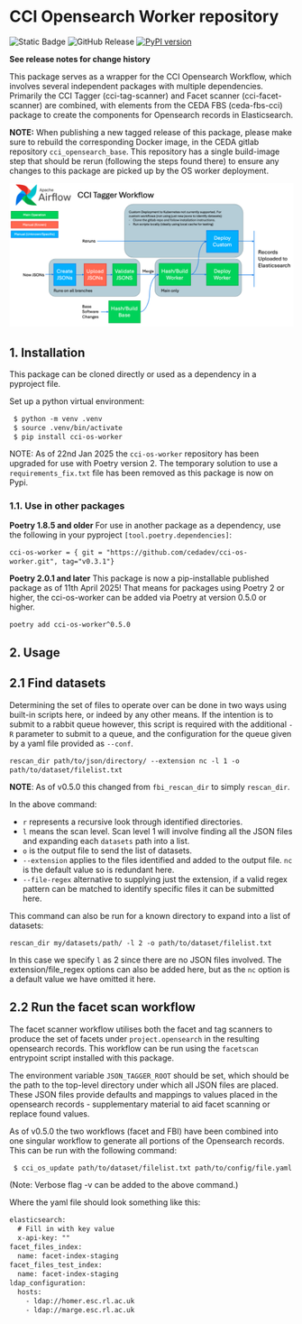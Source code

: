 # CCI Opensearch Worker repository

![Static Badge](https://img.shields.io/badge/cci%20tagger%20workflow-8AD6F6)
![GitHub Release](https://img.shields.io/github/v/release/cedadev/cci-os-worker)
[![PyPI version](https://badge.fury.io/py/cci-os-worker.svg)](https://pypi.python.org/pypi/cci-os-worker/)


**See release notes for change history**

This package serves as a wrapper for the CCI Opensearch Workflow, which involves several independent packages with multiple dependencies. Primarily the CCI Tagger (cci-tag-scanner) and Facet scanner (cci-facet-scanner) are combined, with elements from the CEDA FBS (ceda-fbs-cci) package to create the components for Opensearch records in Elasticsearch.

**NOTE:** When publishing a new tagged release of this package, please make sure to rebuild the corresponding Docker image, in the CEDA gitlab repository `cci_opensearch_base`. This repository has a single build-image step that should be rerun (following the steps found there) to ensure any changes to this package are picked up by the OS worker deployment.

![CCI Opensearch Workflow](https://github.com/cedadev/cci-os-worker/blob/main/images/CCI_Workflow.png)

## 1. Installation

This package can be cloned directly or used as a dependency in a pyproject file.

Set up a python virtual environment:
```
 $ python -m venv .venv
 $ source .venv/bin/activate
 $ pip install cci-os-worker
```

NOTE: As of 22nd Jan 2025 the `cci-os-worker` repository has been upgraded for use with Poetry version 2. The temporary solution to use a `requirements_fix.txt` file has been removed as this package is now on Pypi.

### 1.1. Use in other packages

**Poetry 1.8.5 and older**
For use in another package as a dependency, use the following in your pyproject `[tool.poetry.dependencies]`:
```
cci-os-worker = { git = "https://github.com/cedadev/cci-os-worker.git", tag="v0.3.1"}
```

**Poetry 2.0.1 and later**
This package is now a pip-installable published package as of 11th April 2025! That means for packages using Poetry 2 or higher, the cci-os-worker can be added via Poetry at version 0.5.0 or higher.

```
poetry add cci-os-worker^0.5.0
```

## 2. Usage

## 2.1 Find datasets

Determining the set of files to operate over can be done in two ways using built-in scripts here, or indeed by any other means. If the intention is to submit to a rabbit queue however, this script is required with the additional `-R` parameter to submit to a queue, and the configuration for the queue given by a yaml file provided as `--conf`.

```
rescan_dir path/to/json/directory/ --extension nc -l 1 -o path/to/dataset/filelist.txt
```

**NOTE**: As of v0.5.0 this changed from `fbi_rescan_dir` to simply `rescan_dir`.

In the above command:
 - `r` represents a recursive look through identified directories.
 - `l` means the scan level. Scan level 1 will involve finding all the JSON files and expanding each `datasets` path into a list.
 - `o` is the output file to send the list of datasets.
 - `--extension` applies to the files identified and added to the output file. `nc` is the default value so is redundant here.
 - `--file-regex` alternative to supplying just the extension, if a valid regex pattern can be matched to identify specific files it can be submitted here.

This command can also be run for a known directory to expand into a list of datasets:

```
rescan_dir my/datasets/path/ -l 2 -o path/to/dataset/filelist.txt
```

In this case we specify `l` as 2 since there are no JSON files involved. The extension/file_regex options can also be added here, but as the `nc` option is a default value we have omitted it here.

## 2.2 Run the facet scan workflow

The facet scanner workflow utilises both the facet and tag scanners to produce the set of facets under `project.opensearch` in the resulting opensearch records. This workflow can be run using the `facetscan` entrypoint script installed with this package.

The environment variable `JSON_TAGGER_ROOT` should be set, which should be the path to the top-level directory under which all JSON files are placed. These JSON files provide defaults and mappings to values placed in the opensearch records - supplementary material to aid facet scanning or replace found values.

As of v0.5.0 the two workflows (facet and FBI) have been combined into one singular workflow to generate all portions of the Opensearch records. This can be run with the following command:

```
 $ cci_os_update path/to/dataset/filelist.txt path/to/config/file.yaml
```
(Note: Verbose flag -v can be added to the above command.)

Where the yaml file should look something like this:

```
elasticsearch:
  # Fill in with key value
  x-api-key: ""
facet_files_index:
  name: facet-index-staging
facet_files_test_index:
  name: facet-index-staging
ldap_configuration:
  hosts:
    - ldap://homer.esc.rl.ac.uk
    - ldap://marge.esc.rl.ac.uk
```

